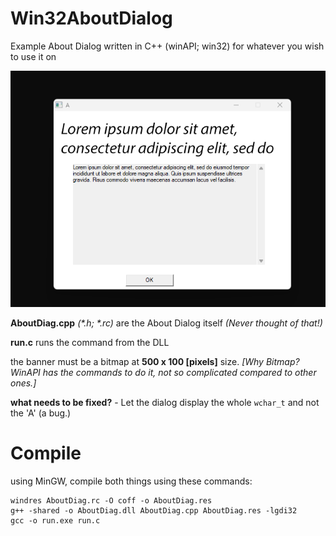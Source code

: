 # Win32AboutDialog
Example About Dialog written in C++ (winAPI; win32) for whatever you wish to use it on

<img src="photos/screenshot.png">

__AboutDiag.cpp__ _(*.h; *.rc)_ are the About Dialog itself *(Never thought of that!)*

**run.c** runs the command from the DLL

the banner must be a bitmap at **500 x 100 [pixels]** size.
_[Why Bitmap? WinAPI has the commands to do it, not so complicated compared to other ones.]_

**what needs to be fixed?** - Let the dialog display the whole `wchar_t` and not the 'A' (a bug.) 

# Compile
using MinGW, compile both things using these commands:

```batch
windres AboutDiag.rc -O coff -o AboutDiag.res
g++ -shared -o AboutDiag.dll AboutDiag.cpp AboutDiag.res -lgdi32
gcc -o run.exe run.c 
```

